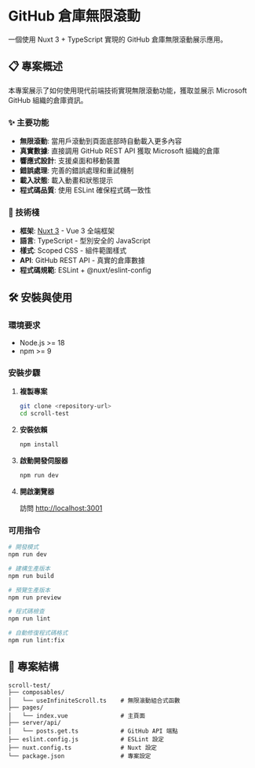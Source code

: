 # GitHub 倉庫無限滾動

一個使用 Nuxt 3 + TypeScript 實現的 GitHub 倉庫無限滾動展示應用。

## 📋 專案概述

本專案展示了如何使用現代前端技術實現無限滾動功能，獲取並展示 Microsoft GitHub 組織的倉庫資訊。

### ✨ 主要功能

- **無限滾動**: 當用戶滾動到頁面底部時自動載入更多內容
- **真實數據**: 直接調用 GitHub REST API 獲取 Microsoft 組織的倉庫
- **響應式設計**: 支援桌面和移動裝置
- **錯誤處理**: 完善的錯誤處理和重試機制
- **載入狀態**: 載入動畫和狀態提示
- **程式碼品質**: 使用 ESLint 確保程式碼一致性

### 🚀 技術棧

- **框架**: [Nuxt 3](https://nuxt.com/) - Vue 3 全端框架
- **語言**: TypeScript - 型別安全的 JavaScript
- **樣式**: Scoped CSS - 組件範圍樣式
- **API**: GitHub REST API - 真實的倉庫數據
- **程式碼規範**: ESLint + @nuxt/eslint-config

## 🛠️ 安裝與使用

### 環境要求

- Node.js >= 18
- npm >= 9

### 安裝步驟

1. **複製專案**

   ```bash
   git clone <repository-url>
   cd scroll-test
   ```

2. **安裝依賴**

   ```bash
   npm install
   ```

3. **啟動開發伺服器**

   ```bash
   npm run dev
   ```

4. **開啟瀏覽器**

   訪問 [http://localhost:3001](http://localhost:3001)

### 可用指令

```bash
# 開發模式
npm run dev

# 建構生產版本
npm run build

# 預覽生產版本
npm run preview

# 程式碼檢查
npm run lint

# 自動修復程式碼格式
npm run lint:fix
```

## 📁 專案結構

```
scroll-test/
├── composables/
│   └── useInfiniteScroll.ts    # 無限滾動組合式函數
├── pages/
│   └── index.vue               # 主頁面
├── server/api/
│   └── posts.get.ts            # GitHub API 端點
├── eslint.config.js            # ESLint 設定
├── nuxt.config.ts              # Nuxt 設定
└── package.json                # 專案設定
```
